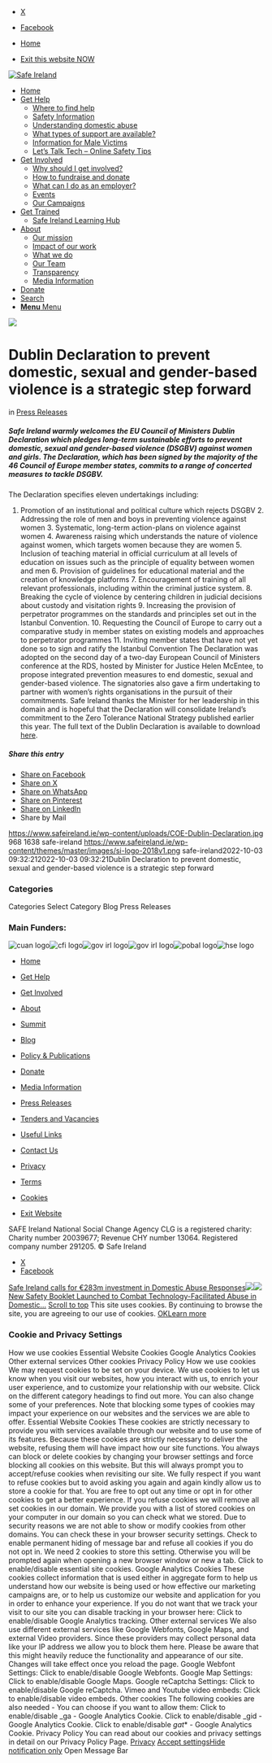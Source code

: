   * [X](https://twitter.com/SAFEIreland "X")
  * [Facebook](https://www.facebook.com/safe.ireland "Facebook")


  * [Home](https://www.safeireland.ie/)
  * [Exit this website NOW](https://www.google.ie/)


[![Safe Ireland](https://www.safeireland.ie/wp-content/themes/master/images/si-logo-2018v1.png)](https://www.safeireland.ie/)
  * [Home](https://www.safeireland.ie/)
  * [Get Help](https://www.safeireland.ie/get-help/)
    * [Where to find help](https://www.safeireland.ie/get-help/where-to-find-help/)
    * [Safety Information](https://www.safeireland.ie/get-help/safety-information/)
    * [Understanding domestic abuse](https://www.safeireland.ie/get-help/understanding-domestic-abuse/)
    * [What types of support are available?](https://www.safeireland.ie/get-help/what-types-of-support-are-available/)
    * [Information for Male Victims](https://www.safeireland.ie/get-help/information-for-male-victims/)
    * [Let’s Talk Tech – Online Safety Tips](https://www.safeireland.ie/lets-talk-tech-online-safety-tips/)
  * [Get Involved](https://www.safeireland.ie/get-involved/)
    * [Why should I get involved?](https://www.safeireland.ie/get-involved/why-should-i-get-involved/)
    * [How to fundraise and donate](https://www.safeireland.ie/get-involved/how-to-fundraise-and-donate/)
    * [What can I do as an employer?](https://www.safeireland.ie/get-involved/what-can-i-do-as-an-employer/)
    * [Events](https://www.safeireland.ie/get-involved/events/)
    * [Our Campaigns](https://www.safeireland.ie/get-involved/our-campaigns/)
  * [Get Trained](https://www.safeireland.ie/dublin-declaration-to-prevent-domestic-sexual-and-gender-based-violence-is-a-strategic-step-forward/)
    * [Safe Ireland Learning Hub](https://www.safeireland.ie/safe-ireland-learning-hub/)
  * [About](https://www.safeireland.ie/about/)
    * [Our mission](https://www.safeireland.ie/about/our-mission/)
    * [Impact of our work](https://www.safeireland.ie/about/impact-of-our-work/)
    * [What we do](https://www.safeireland.ie/about/what-we-do/)
    * [Our Team](https://www.safeireland.ie/about/our-team/)
    * [Transparency](https://www.safeireland.ie/about/transparency/)
    * [Media Information](https://www.safeireland.ie/about/media-information/)
  * [Donate](https://www.safeireland.ie/get-involved/how-to-fundraise-and-donate/)
  * [Search](https://www.safeireland.ie/dublin-declaration-to-prevent-domestic-sexual-and-gender-based-violence-is-a-strategic-step-forward/?s=)
  * [ **Menu** Menu ](https://www.safeireland.ie/dublin-declaration-to-prevent-domestic-sexual-and-gender-based-violence-is-a-strategic-step-forward/)


[![](https://www.safeireland.ie/wp-content/uploads/COE-Dublin-Declaration-845x500.jpg)](https://www.safeireland.ie/wp-content/uploads/COE-Dublin-Declaration-1030x609.jpg "COE Dublin Declaration")
# Dublin Declaration to prevent domestic, sexual and gender-based violence is a strategic step forward
in [Press Releases](https://www.safeireland.ie/category/press-releases/)
##### Safe Ireland warmly welcomes the EU Council of Ministers Dublin Declaration which pledges long-term sustainable efforts to prevent domestic, sexual and gender-based violence (DSGBV) against women and girls. The Declaration, which has been signed by the majority of the 46 Council of Europe member states, commits to a range of concerted measures to tackle DSGBV.
The Declaration specifies eleven undertakings including:
1. Promotion of an institutional and political culture which rejects DSGBV 2. Addressing the role of men and boys in preventing violence against women 3. Systematic, long-term action-plans on violence against women 4. Awareness raising which understands the nature of violence against women, which targets women because they are women 5. Inclusion of teaching material in official curriculum at all levels of education on issues such as the principle of equality between women and men 6. Provision of guidelines for educational material and the creation of knowledge platforms 7. Encouragement of training of all relevant professionals, including within the criminal justice system. 8. Breaking the cycle of violence by centering children in judicial decisions about custody and visitation rights 9. Increasing the provision of perpetrator programmes on the standards and principles set out in the Istanbul Convention. 10. Requesting the Council of Europe to carry out a comparative study in member states on existing models and approaches to perpetrator programmes 11. Inviting member states that have not yet done so to sign and ratify the Istanbul Convention
The Declaration was adopted on the second day of a two-day European Council of Ministers conference at the RDS, hosted by Minister for Justice Helen McEntee, to propose integrated prevention measures to end domestic, sexual and gender-based violence. The signatories also gave a firm undertaking to partner with women’s rights organisations in the pursuit of their commitments. Safe Ireland thanks the Minister for her leadership in this domain and is hopeful that the Declaration will consolidate Ireland’s commitment to the Zero Tolerance National Strategy published earlier this year.
The full text of the Dublin Declaration is available to download [here](https://www.gov.ie/en/publication/f34c6-dublin-declaration/).
##### Share this entry
  * [Share on Facebook](https://www.facebook.com/sharer.php?u=https://www.safeireland.ie/dublin-declaration-to-prevent-domestic-sexual-and-gender-based-violence-is-a-strategic-step-forward/&t=Dublin%20Declaration%20to%20prevent%20domestic%2C%20sexual%20and%20gender-based%20violence%20is%20a%20strategic%20step%20forward)
  * [Share on X](https://twitter.com/share?text=Dublin%20Declaration%20to%20prevent%20domestic%2C%20sexual%20and%20gender-based%20violence%20is%20a%20strategic%20step%20forward&url=https://www.safeireland.ie/?p=9441)
  * [Share on WhatsApp](https://api.whatsapp.com/send?text=https://www.safeireland.ie/dublin-declaration-to-prevent-domestic-sexual-and-gender-based-violence-is-a-strategic-step-forward/)
  * [Share on Pinterest](https://pinterest.com/pin/create/button/?url=https%3A%2F%2Fwww.safeireland.ie%2Fdublin-declaration-to-prevent-domestic-sexual-and-gender-based-violence-is-a-strategic-step-forward%2F&description=Dublin%20Declaration%20to%20prevent%20domestic%2C%20sexual%20and%20gender-based%20violence%20is%20a%20strategic%20step%20forward&media=https%3A%2F%2Fwww.safeireland.ie%2Fwp-content%2Fuploads%2FCOE-Dublin-Declaration-705x417.jpg)
  * [Share on LinkedIn](https://linkedin.com/shareArticle?mini=true&title=Dublin%20Declaration%20to%20prevent%20domestic%2C%20sexual%20and%20gender-based%20violence%20is%20a%20strategic%20step%20forward&url=https://www.safeireland.ie/dublin-declaration-to-prevent-domestic-sexual-and-gender-based-violence-is-a-strategic-step-forward/)
  * Share by Mail


https://www.safeireland.ie/wp-content/uploads/COE-Dublin-Declaration.jpg 968 1638 safe-ireland https://www.safeireland.ie/wp-content/themes/master/images/si-logo-2018v1.png safe-ireland2022-10-03 09:32:212022-10-03 09:32:21Dublin Declaration to prevent domestic, sexual and gender-based violence is a strategic step forward
### Categories
Categories Select Category Blog Press Releases
### Main Funders:
![cuan logo](https://www.safeireland.ie/wp-content/uploads/logo-cuan.png)![cfi logo](https://www.safeireland.ie/wp-content/uploads/logo-cfi.png)![gov irl logo](https://www.safeireland.ie/wp-content/uploads/logo-goi2.png)![gov irl logo](https://www.safeireland.ie/wp-content/uploads/logo-doj.png)![pobal logo](https://www.safeireland.ie/wp-content/uploads/logo-pobal.png)![hse logo](https://www.safeireland.ie/wp-content/uploads/logo-hse.png)
  * [Home](https://www.safeireland.ie/)
  * [Get Help](https://www.safeireland.ie/get-help/)
  * [Get Involved](https://www.safeireland.ie/get-involved/)
  * [About](https://www.safeireland.ie/about/)
  * [Summit](https://www.safeireland.ie/?page_id=3620)
  * [Blog](https://www.safeireland.ie/blog/)


  * [Policy & Publications](https://www.safeireland.ie/policy-publications/)
  * [Donate](https://www.safeireland.ie/get-involved/how-to-fundraise-and-donate/)
  * [Media Information](https://www.safeireland.ie/about/media-information/)
  * [Press Releases](https://www.safeireland.ie/about/media-information/press-releases/)
  * [Tenders and Vacancies](https://www.safeireland.ie/tenders-and-vacancies/)
  * [Useful Links](https://www.safeireland.ie/links/)


  * [Contact Us](https://www.safeireland.ie/contact-us/)
  * [Privacy](https://www.safeireland.ie/privacy/)
  * [Terms](https://www.safeireland.ie/terms/)
  * [Cookies](https://www.safeireland.ie/cookies/)
  * [Exit Website](https://www.google.ie)


SAFE Ireland National Social Change Agency CLG is a registered charity: Charity number 20039677; Revenue CHY number 13064. Registered company number 291205.
© Safe Ireland 
  * [X](https://twitter.com/SAFEIreland "X")
  * [Facebook](https://www.facebook.com/safe.ireland "Facebook")


[Safe Ireland calls for €283m investment in Domestic Abuse Responses![](https://www.safeireland.ie/wp-content/uploads/Pre-Budget-2023-Infographic-1-80x80.png)](https://www.safeireland.ie/safe-ireland-calls-for-e283m-investment-in-domestic-abuse-responses/)[![](https://www.safeireland.ie/wp-content/uploads/Booklet-Cover1-80x80.jpg)New Safety Booklet Launched to Combat Technology-Facilitated Abuse in Domestic...](https://www.safeireland.ie/new-safety-booklet-launched-to-combat-technology-facilitated-abuse-in-domestic-violence/)
[Scroll to top](https://www.safeireland.ie/dublin-declaration-to-prevent-domestic-sexual-and-gender-based-violence-is-a-strategic-step-forward/#top "Scroll to top")
This site uses cookies. By continuing to browse the site, you are agreeing to our use of cookies.
[OK](https://www.safeireland.ie/dublin-declaration-to-prevent-domestic-sexual-and-gender-based-violence-is-a-strategic-step-forward/)[Learn more](https://www.safeireland.ie/dublin-declaration-to-prevent-domestic-sexual-and-gender-based-violence-is-a-strategic-step-forward/)
### Cookie and Privacy Settings
How we use cookies
Essential Website Cookies
Google Analytics Cookies
Other external services
Other cookies
Privacy Policy
How we use cookies
We may request cookies to be set on your device. We use cookies to let us know when you visit our websites, how you interact with us, to enrich your user experience, and to customize your relationship with our website. 
Click on the different category headings to find out more. You can also change some of your preferences. Note that blocking some types of cookies may impact your experience on our websites and the services we are able to offer.
Essential Website Cookies
These cookies are strictly necessary to provide you with services available through our website and to use some of its features.
Because these cookies are strictly necessary to deliver the website, refusing them will have impact how our site functions. You always can block or delete cookies by changing your browser settings and force blocking all cookies on this website. But this will always prompt you to accept/refuse cookies when revisiting our site.
We fully respect if you want to refuse cookies but to avoid asking you again and again kindly allow us to store a cookie for that. You are free to opt out any time or opt in for other cookies to get a better experience. If you refuse cookies we will remove all set cookies in our domain.
We provide you with a list of stored cookies on your computer in our domain so you can check what we stored. Due to security reasons we are not able to show or modify cookies from other domains. You can check these in your browser security settings.
Check to enable permanent hiding of message bar and refuse all cookies if you do not opt in. We need 2 cookies to store this setting. Otherwise you will be prompted again when opening a new browser window or new a tab.
Click to enable/disable essential site cookies.
Google Analytics Cookies
These cookies collect information that is used either in aggregate form to help us understand how our website is being used or how effective our marketing campaigns are, or to help us customize our website and application for you in order to enhance your experience.
If you do not want that we track your visit to our site you can disable tracking in your browser here:
Click to enable/disable Google Analytics tracking.
Other external services
We also use different external services like Google Webfonts, Google Maps, and external Video providers. Since these providers may collect personal data like your IP address we allow you to block them here. Please be aware that this might heavily reduce the functionality and appearance of our site. Changes will take effect once you reload the page.
Google Webfont Settings:
Click to enable/disable Google Webfonts.
Google Map Settings:
Click to enable/disable Google Maps.
Google reCaptcha Settings:
Click to enable/disable Google reCaptcha.
Vimeo and Youtube video embeds:
Click to enable/disable video embeds.
Other cookies
The following cookies are also needed - You can choose if you want to allow them:
Click to enable/disable _ga - Google Analytics Cookie.
Click to enable/disable _gid - Google Analytics Cookie.
Click to enable/disable _gat_* - Google Analytics Cookie.
Privacy Policy
You can read about our cookies and privacy settings in detail on our Privacy Policy Page. 
[Privacy](https://www.safeireland.ie/privacy/)
[Accept settings](https://www.safeireland.ie/dublin-declaration-to-prevent-domestic-sexual-and-gender-based-violence-is-a-strategic-step-forward/ "Allow to use cookies, you always can modify used cookies and services")[Hide notification only](https://www.safeireland.ie/dublin-declaration-to-prevent-domestic-sexual-and-gender-based-violence-is-a-strategic-step-forward/ "Do not allow to use cookies or services - some functionality on our site might not work as expected.")
Open Message Bar
